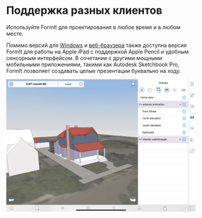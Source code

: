 # Поддержка разных клиентов

Используйте FormIt для проектирования в любое время и в любом месте.

Помимо версий для [Windows](https://formit.autodesk.com/download) и [веб-браузера](https://formit.autodesk.com/app) также доступна версия FormIt для работы на Apple iPad с поддержкой Apple Pencil и удобным сенсорным интерфейсом. В сочетании с другими мощными мобильными приложениями, такими как Autodesk Sketchbook Pro, FormIt позволяет создавать целые презентации буквально на ходу.

![FormIt on Apple iPad](<../.gitbook/assets/ipad scenes (1).png>)
